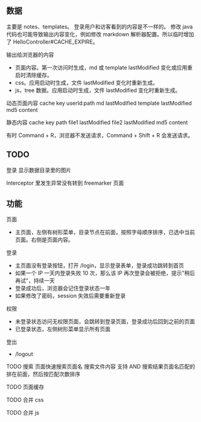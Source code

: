 ## 数据

主要是 notes、templates。
登录用户和访客看到的内容是不一样的。
修改 java 代码也可能导致输出内容变化，例如修改 markdown 解析器配置。所以临时增加了 HelloController#CACHE_EXPIRE。

输出给浏览器的内容

* 页面内容。第一次访问时生成，md 或 template lastModified 变化或应用重启时清除缓存。
* css。应用启动时生成，文件 lastModified 变化时重新生成。
* js，tree 数据。应用启动时生成，文件 lastModified 变化时重新生成。

动态页面内容 cache key
userId:path
  md lastModified
  template lastModified
  md5
  content

静态内容 cache key
path
  file1 lastModified
  file2 lastModified
  md5
  content

有时 Command + R，浏览器不发送请求，Command + Shift + R 会发送请求。

## TODO

登录
显示数据目录里的图片

Interceptor 里发生异常没有转到 freemarker 页面

## 功能

页面

* 主页面，左侧有树形菜单，目录节点在前面，按照字母顺序排序，已选中当前页面。右侧是页面内容。

登录

* 主页面没有登录按钮，打开 /login，显示登录表单，登录成功跳转到首页
* 如果一个 IP 一天内登录失败 10 次，那么该 IP 再次登录会被拒绝，提示"稍后再试"，持续一天
* 登录成功后，浏览器会记住登录状态一年
* 如果修改了密码，session 失效后需要重新登录

权限

* 未登录状态访问无权限页面，会跳转到登录页面，登录成功后回到之前的页面
* 已登录状态，左侧树形菜单显示所有页面

登出

* /logout

TODO 搜索
  页面快速搜索页面名
  搜索文件内容
  支持 AND
  搜索结果页面名匹配的排在前面，然后按匹配次数排序

TODO 页面缓存

TODO 合并 css

TODO 合并 js

